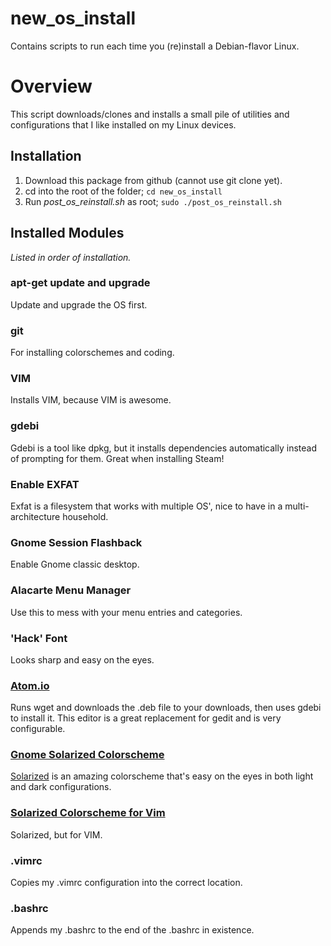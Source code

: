 # new_os_install
Contains scripts to run each time you (re)install a Debian-flavor Linux.

Overview
========
This script downloads/clones and installs a small pile of utilities and
configurations that I like installed on my Linux devices.


Installation
------------
1. Download this package from github (cannot use git clone yet).
2. cd into the root of the folder; `cd new_os_install`
3. Run *post_os_reinstall.sh* as root; `sudo ./post_os_reinstall.sh`


Installed Modules
-----------------
*Listed in order of installation.*

### apt-get update and upgrade
Update and upgrade the OS first.

### git
For installing colorschemes and coding.

### VIM
Installs VIM, because VIM is awesome.

### gdebi
Gdebi is a tool like dpkg, but it installs dependencies automatically instead
of prompting for them. Great when installing Steam!

### Enable EXFAT
Exfat is a filesystem that works with multiple OS', nice to have in a
multi-architecture household.

### Gnome Session Flashback
Enable Gnome classic desktop.

### Alacarte Menu Manager
Use this to mess with your menu entries and categories.

### 'Hack' Font
Looks sharp and easy on the eyes.

### [Atom.io](https://atom.io/)
Runs wget and downloads the .deb file to your downloads, then uses gdebi to
install it. This editor is a great replacement for gedit and is very 
configurable.

### [Gnome Solarized Colorscheme](https://github.com/Anthony25/gnome-terminal-colors-solarized)
[Solarized](http://ethanschoonover.com/solarized) is an amazing colorscheme
that's easy on the eyes in both light and dark configurations.

### [Solarized Colorscheme for Vim](https://github.com/altercation/vim-colors-solarized)
Solarized, but for VIM.

### .vimrc
Copies my .vimrc configuration into the correct location.

### .bashrc
Appends my .bashrc to the end of the .bashrc in existence.
